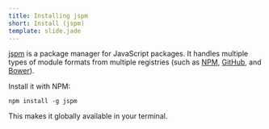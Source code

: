 ```yaml
---
title: Installing jspm
short: Install (jspm)
template: slide.jade
---
```


[jspm](http://jspm.io/) is a package manager for JavaScript packages. It handles multiple types of module formats from multiple registries (such as [NPM](https://www.npmjs.com/), [GitHub](https://github.com/), and [Bower](http://bower.io/)).

Install it with NPM:

    npm install -g jspm

This makes it globally available in your terminal.